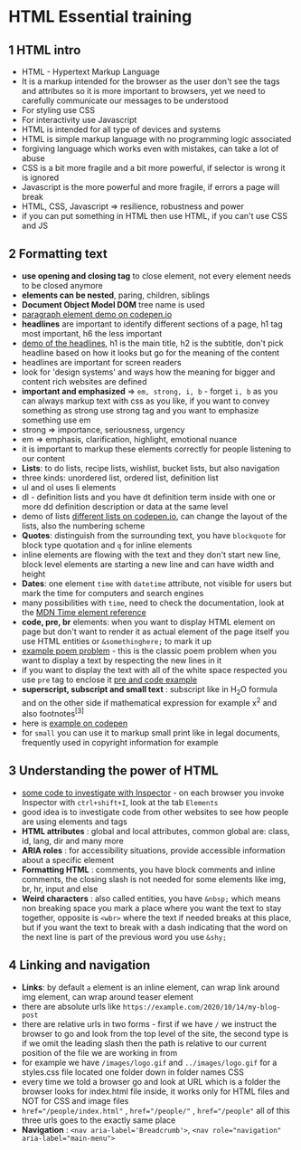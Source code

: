 # HTML Essential training

## 1 HTML intro
- HTML - Hypertext Markup Language
- It is a markup intended for the browser as the user don't see the tags and attributes so it is more important to browsers, yet we need to carefully communicate our messages to be understood
- For styling use CSS
- For interactivity use Javascript
- HTML is intended for all type of devices and systems
- HTML is simple markup language with no programming logic associated
- forgiving language which works even with mistakes, can take a lot of abuse
- CSS is a bit more fragile and a bit more powerful, if selector is wrong it is ignored
- Javascript is the more powerful and more fragile, if errors a page will break
- HTML, CSS, Javascript => resilience, robustness and power
- if you can put something in HTML then use HTML, if you can't use CSS and JS
## 2 Formatting text
- __use opening and closing tag__ to close element, not every element needs to be closed anymore
- __elements can be nested__, paring, children, siblings
- __Document Object Model DOM__ tree name is used
- [paragraph element demo on codepen.io](https://codepen.io/jensimmons/pen/bGbooGB)
- __headlines__ are important to identify different sections of a page, h1 tag most important, h6 the less important
- [demo of the headlines](https://codepen.io/jensimmons/pen/aboLEwE), h1 is the main title, h2 is the subtitle, don't pick headline based on how it looks but go for the meaning of the content
- headlines are important for screen readers
- look for 'design systems' and ways how the meaning for bigger and content rich websites are defined
- __important and emphasized__ => `em, strong, i, b` - forget `i, b` as you can always markup text with css as you like, if you want to convey something as strong use strong tag and you want to emphasize something use em
- strong => importance, seriousness, urgency
- em => emphasis, clarification, highlight, emotional nuance
- it is important to markup these elements correctly for people listening to our content
- __Lists__: to do lists, recipe lists, wishlist, bucket lists, but also navigation
- three kinds: unordered list, ordered list, definition list
- ul and ol uses li elements
- dl - definition lists and you have dt definition term inside with one or more dd definition description or data at the same level
- demo of lists [different lists on codepen.io](https://codepen.io/jensimmons/pen/eYOyoJO), can change the layout of the lists, also the numbering scheme
- __Quotes__: distinguish from the surrounding text, you have `blockquote` for block type quotation and `q` for inline elements
- inline elements are flowing with the text and they don't start new line, block level elements are starting a new line and can have width and height
- __Dates__: one element `time` with `datetime` attribute, not visible for users but mark the time for computers and search engines
- many possibilities with `time`, need to check the documentation, look at the [MDN Time element reference](https://lnkd.in/g7eqZhE)
- __code, pre, br__ elements: when you want to display HTML element on page but don't want to render it as actual element of the page itself you use HTML entities or `&somethinghere;` to mark it up
- [example poem problem](https://codepen.io/jensimmons/pen/VwZQBvJ) - this is the classic poem problem when you want to display a text by respecting the new lines in it
- if you want to display the text with all of the white space respected you use `pre` tag to enclose it [pre and code example](https://codepen.io/jensimmons/pen/gOYvjpa)
- __superscript, subscript and small text__ : subscript like in H<sub>2</sub>O formula and on the other side if mathematical expression for example x<sup>2</sup> and also footnotes<sup>[3]</sup>
- here is [example on codepen](https://codepen.io/jensimmons/pen/LYPQdMV)
- for `small` you can use it to markup small print like in legal documents, frequently used in copyright information for example
## 3 Understanding the power of HTML
- [some code to investigate with Inspector](https://codepen.io/jensimmons/pen/xxKjYRR) - on each browser you invoke Inspector with `ctrl+shift+I`, look at the tab `Elements`
- good idea is to investigate code from other websites to see how people are using elements and tags
- __HTML attributes__ : global and local attributes, common global are: class, id, lang, dir and many more
- __ARIA roles__ : for accessibility situations, provide accessible information about a specific element
- __Formatting HTML__ : comments, you have block comments and inline comments, the closing slash is not needed for some elements like img, br, hr, input and else
- __Weird characters__ : also called entities, you have `&nbsp;` which means non breaking space you mark a place where you want the text to stay together, opposite is `<wbr>` where the text if needed breaks at this place, but if you want the text to break with a dash indicating that the word on the next line is part of the previous word you use `&shy;` 
## 4 Linking and navigation
- __Links__: by default `a` element is an inline element, can wrap link around img element, can wrap around teaser element
- there are absolute urls like `https://example.com/2020/10/14/my-blog-post`
- there are relative urls in two forms - first if we have `/` we instruct the browser to go and look from the top level of the site, the second type is if we omit the leading slash then the path is relative to our current position of the file we are working in from
- for example we have `/images/logo.gif` and `../images/logo.gif` for a styles.css file located one folder down in folder names CSS
- every time we told a browser go and look at URL which is a folder the browser looks for index.html file inside, it works only for HTML files and NOT for CSS and image files
- `href="/people/index.html"` , `href="/people/"` , `href="/people"` all of this three urls goes to the exactly same place
- __Navigation__ : `<nav aria-label='Breadcrumb'>`, `<nav role="navigation" aria-label="main-menu">`